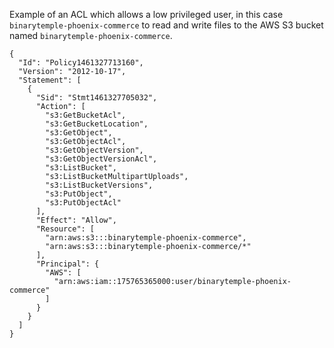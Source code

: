
Example of an ACL which allows a low privileged user, in this case `binarytemple-phoenix-commerce` to read and write files to the AWS S3 bucket named `binarytemple-phoenix-commerce`. 

 
```
{
  "Id": "Policy1461327713160",
  "Version": "2012-10-17",
  "Statement": [
    {
      "Sid": "Stmt1461327705032",
      "Action": [
        "s3:GetBucketAcl",
        "s3:GetBucketLocation",
        "s3:GetObject",
        "s3:GetObjectAcl",
        "s3:GetObjectVersion",
        "s3:GetObjectVersionAcl",
        "s3:ListBucket",
        "s3:ListBucketMultipartUploads",
        "s3:ListBucketVersions",
        "s3:PutObject",
        "s3:PutObjectAcl"
      ],
      "Effect": "Allow",
      "Resource": [
        "arn:aws:s3:::binarytemple-phoenix-commerce",
        "arn:aws:s3:::binarytemple-phoenix-commerce/*"
      ],
      "Principal": {
        "AWS": [
          "arn:aws:iam::175765365000:user/binarytemple-phoenix-commerce"
        ]
      }
    }
  ]
}
```
